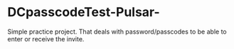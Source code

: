 # DCpasscodeTest-Pulsar-
Simple practice project. That deals with password/passcodes to be able to enter or receive the invite.

